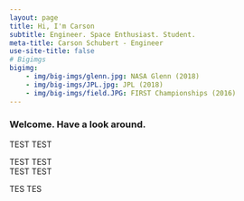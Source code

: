 ```yaml
---
layout: page
title: Hi, I'm Carson
subtitle: Engineer. Space Enthusiast. Student.
meta-title: Carson Schubert - Engineer
use-site-title: false
# Bigimgs 
bigimg: 
    - img/big-imgs/glenn.jpg: NASA Glenn (2018)
    - img/big-imgs/JPL.jpg: JPL (2018)
    - img/big-imgs/field.JPG: FIRST Championships (2016)
---
```


### Welcome. Have a look around.

TEST TEST

TEST TEST  
TEST TEST  


TES TES